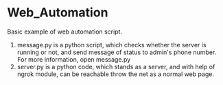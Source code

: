 # Web_Automation

Basic example of web automation script.

1. message.py is a python script, which checks whether the server is running or not, and send
    message of status to admin's phone number. For more information, open message.py
2. server.py is a python code, which stands as a server, and with help of ngrok module, can be reachable throw the net as a normal web page. 

